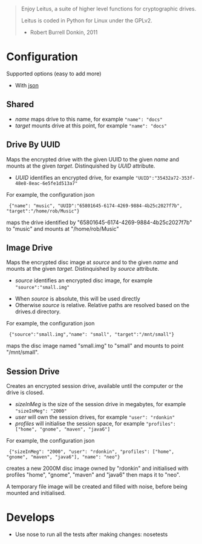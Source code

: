 > Enjoy Leitus, a suite of higher level functions for cryptographic drives.
> 
> Leitus is coded in Python for Linux under the GPLv2.
>
> - Robert Burrell Donkin, 2011

Configuration
=============

Supported options (easy to add more)

* With [json](http://www.json.org/)

Shared
------
 
- *name* maps drive to this name, for example `"name": "docs"`
- *target* mounts drive at this point, for example `"name": "docs"`

Drive By UUID 
-------------

Maps the encrypted drive with the given UUID to the given *name* and mounts
at the given *target*.
Distinquished by *UUID* attribute. 

- *UUID* identifies an encrypted drive, for example `"UUID":"35432a72-353f-48e8-8eac-6e5fe1d513a7"`

For example, the configuration json

     {"name": "music", "UUID":"65801645-6174-4269-9884-4b25c2027f7b", "target":"/home/rob/Music"}

maps the drive identified by "65801645-6174-4269-9884-4b25c2027f7b" to "music" 
and mounts at "/home/rob/Music"

Image Drive
----------

Maps the encrypted disc image at *source* and to the given *name* and mounts
at the given *target*.
Distinquished by *source* attribute. 

- *source* identifies an encrypted disc image, for example `"source":"small.img"`

* When *source* is absolute, this will be used directly
* Otherwise *source* is relative. Relative paths are resolved based on the drives.d directory.

For example, the configuration json

     {"source":"small.img","name": "small", "target":"/mnt/small"}

maps the disc image named "small.img" to "small" and mounts to point "/mnt/small".


Session Drive
-------------

Creates an encrypted session drive, available until the computer or the drive is closed. 

- *sizeInMeg* is the size of the session drive in megabytes, for example `"sizeInMeg": "2000"`
- *user* will own the session drives, for example `"user": "rdonkin"`
- *profiles* will initialise the session space, for example `"profiles": ["home", "gnome", "maven", "java6"]`

For example, the configuration json

     {"sizeInMeg": "2000", "user": "rdonkin", "profiles": ["home", "gnome", "maven", "java6"], "name": "neo"}

creates a new 2000M disc image owned by "rdonkin" and 
initialised with profiles "home", "gnome", "maven" and "java6" then maps it to "neo".

A temporary file image will be created and filled with noise, before being mounted and initialised.

Develops
========

* Use nose to run all the tests after making changes: nosetests
